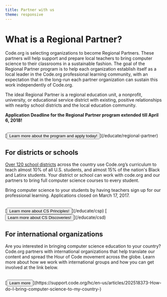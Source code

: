 ```yaml
---
title: Partner with us
theme: responsive
---
```

# What is a Regional Partner?
Code.org is selecting organizations to become Regional Partners.  These partners will help support and prepare local teachers to bring computer science to their classrooms in a sustainable fashion. The goal of the Regional Partner program is to help each organization establish itself as a local leader in the Code.org professional learning community, with an expectation that in the long-run each partner organization can sustain this work independently of Code.org.

The ideal Regional Partner is a regional education unit, a nonprofit, university, or educational service district with existing, positive relationships with nearby school districts and the local education community.

**Application Deadline for the Regional Partner program extended till April 6, 2018!**

<br>
[<button>Learn more about the program and apply today!</button>](/educate/regional-partner)

## For districts or schools
[Over 120 school districts](/educate/district/partners) across the country use Code.org’s curriculum to teach almost 10% of all U.S. students, and almost 15% of the nation's Black and Latinx students. Your district or school can work with code.org and our partners to bring full computer science courses to every student.

<!-- OLD LANGUAGE
[Check here](/educate/regional-partner#partners) to see if you have a Code.org Regional Partner in your area.  If there is a Regional Partner in your area, and you are not already connected, please fill out the interest form below.  If there is not a Regional Partner in your area, please fill out the interest form and help us recruit by suggesting a good fit for your region!

<br>
[<button>District / School Interest Form</button>](https://goo.gl/forms/jBWAHg5jvEV8lSV52)

-->

Bring computer science to your students by having teachers sign up for our professional learning.  Applications closed on March 17, 2017.

<br>
[<button>Learn more about CS Principles!</button>](/educate/csp)
[<button>Learn more about CS Discoveries!</button>](/educate/csd)

## For international organizations
Are you interested in bringing computer science education to your country? Code.org partners with international organizations that help translate our content and spread the Hour of Code movement across the globe. Learn more about how we work with international groups and how you can get involved at the link below.

<br>
[<button>Learn more</button>](https://support.code.org/hc/en-us/articles/202518373-How-do-I-bring-computer-science-to-my-country-)
